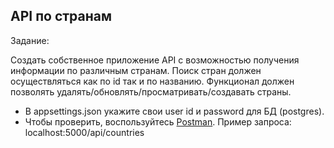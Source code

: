 ## API по странам

Задание:

Создать собственное приложение API с возможностью получения информации по различным странам. Поиск стран должен осуществляться как по id так и по названию.
Функционал должен позволять удалять/обновлять/просматривать/создавать страны.

* В appsettings.json укажите свои user id и password для БД (postgres).
* Чтобы проверить, воспользуйтесь [Postman](https://www.postman.com/). Пример запроса: localhost:5000/api/countries
